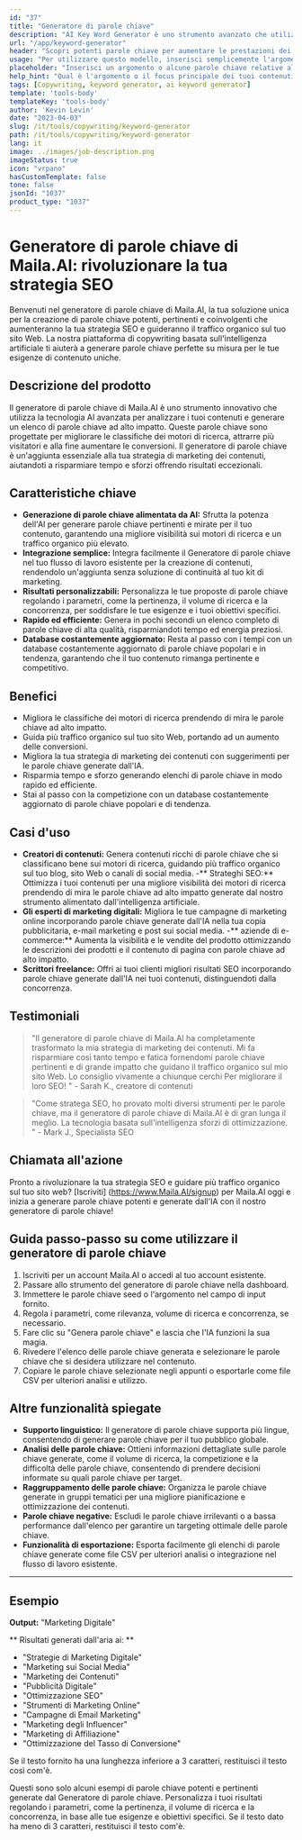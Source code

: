```yaml
---
id: "37"
title: "Generatore di parole chiave"
description: "AI Key Word Generator è uno strumento avanzato che utilizza l'intelligenza artificiale per generare parole chiave pertinenti e potenti per i tuoi contenuti.  Ti aiuta a scoprire parole chiave uniche e ad alte prestazioni per ottimizzare i post del blog, gli articoli e altri contenuti online per una migliore visibilità e coinvolgimento."
url: "/app/keyword-generator"
header: "Scopri potenti parole chiave per aumentare le prestazioni dei tuoi contenuti."
usage: "Per utilizzare questo modello, inserisci semplicemente l'argomento del contenuto o alcune parole chiave correlate.  Il generatore di parole chiave AI genererà quindi un elenco di parole chiave pertinenti e ad alte prestazioni per ottimizzare i contenuti per una migliore visibilità e coinvolgimento."
placeholder: "Inserisci un argomento o alcune parole chiave relative al tuo contenuto, ad esempio marketing digitale, travel blogging o consigli di fitness."
help_hint: "Qual è l'argomento o il focus principale dei tuoi contenuti?  Fornire alcune parole chiave correlate e genereremo un elenco di potenti parole chiave per migliorare le prestazioni dei tuoi contenuti."
tags: [Copywriting, keyword generator, ai keyword generator]
template: 'tools-body'
templateKey: 'tools-body'
author: 'Kevin Levin'
date: "2023-04-03"
slug: /it/tools/copywriting/keyword-generator
path: /it/tools/copywriting/keyword-generator
lang: it
image: ../images/job-description.png
imageStatus: true
icon: "vrpano"
hasCustomTemplate: false
tone: false
jsonId: "1037"
product_type: "1037"
---
```

# Generatore di parole chiave di Maila.AI: rivoluzionare la tua strategia SEO

Benvenuti nel generatore di parole chiave di Maila.AI, la tua soluzione unica per la creazione di parole chiave potenti, pertinenti e coinvolgenti che aumenteranno la tua strategia SEO e guideranno il traffico organico sul tuo sito Web.  La nostra piattaforma di copywriting basata sull'intelligenza artificiale ti aiuterà a generare parole chiave perfette su misura per le tue esigenze di contenuto uniche.

## Descrizione del prodotto

Il generatore di parole chiave di Maila.AI è uno strumento innovativo che utilizza la tecnologia AI avanzata per analizzare i tuoi contenuti e generare un elenco di parole chiave ad alto impatto.  Queste parole chiave sono progettate per migliorare le classifiche dei motori di ricerca, attrarre più visitatori e alla fine aumentare le conversioni.  Il generatore di parole chiave è un'aggiunta essenziale alla tua strategia di marketing dei contenuti, aiutandoti a risparmiare tempo e sforzi offrendo risultati eccezionali.

## Caratteristiche chiave

- **Generazione di parole chiave alimentata da AI:** Sfrutta la potenza dell'AI per generare parole chiave pertinenti e mirate per il tuo contenuto, garantendo una migliore visibilità sui motori di ricerca e un traffico organico più elevato.
- **Integrazione semplice:** Integra facilmente il Generatore di parole chiave nel tuo flusso di lavoro esistente per la creazione di contenuti, rendendolo un'aggiunta senza soluzione di continuità al tuo kit di marketing.
- **Risultati personalizzabili:** Personalizza le tue proposte di parole chiave regolando i parametri, come la pertinenza, il volume di ricerca e la concorrenza, per soddisfare le tue esigenze e i tuoi obiettivi specifici.
- **Rapido ed efficiente:** Genera in pochi secondi un elenco completo di parole chiave di alta qualità, risparmiandoti tempo ed energia preziosi.
- **Database costantemente aggiornato:** Resta al passo con i tempi con un database costantemente aggiornato di parole chiave popolari e in tendenza, garantendo che il tuo contenuto rimanga pertinente e competitivo.

## Benefici

- Migliora le classifiche dei motori di ricerca prendendo di mira le parole chiave ad alto impatto.
 - Guida più traffico organico sul tuo sito Web, portando ad un aumento delle conversioni.
 - Migliora la tua strategia di marketing dei contenuti con suggerimenti per le parole chiave generate dall'IA.
 - Risparmia tempo e sforzo generando elenchi di parole chiave in modo rapido ed efficiente.
 - Stai al passo con la competizione con un database costantemente aggiornato di parole chiave popolari e di tendenza.

## Casi d'uso

- **Creatori di contenuti:** Genera contenuti ricchi di parole chiave che si classificano bene sui motori di ricerca, guidando più traffico organico sul tuo blog, sito Web o canali di social media.
 -** Strateghi SEO:** Ottimizza i tuoi contenuti per una migliore visibilità dei motori di ricerca prendendo di mira le parole chiave ad alto impatto generate dal nostro strumento alimentato dall'intelligenza artificiale.
 - **Gli esperti di marketing digitali:** Migliora le tue campagne di marketing online incorporando parole chiave generate dall'IA nella tua copia pubblicitaria, e-mail marketing e post sui social media.
 -** aziende di e-commerce:** Aumenta la visibilità e le vendite del prodotto ottimizzando le descrizioni dei prodotti e il contenuto di pagina con parole chiave ad alto impatto.
 - **Scrittori freelance:** Offri ai tuoi clienti migliori risultati SEO incorporando parole chiave generate dall'IA nei tuoi contenuti, distinguendoti dalla concorrenza.

## Testimoniali

> "Il generatore di parole chiave di Maila.AI ha completamente trasformato la mia strategia di marketing dei contenuti. Mi fa risparmiare così tanto tempo e fatica fornendomi parole chiave pertinenti e di grande impatto che guidano il traffico organico sul mio sito Web. Lo consiglio vivamente a chiunque cerchi  Per migliorare il loro SEO! "  - Sarah K., creatore di contenuti

> "Come stratega SEO, ho provato molti diversi strumenti per le parole chiave, ma il generatore di parole chiave di Maila.AI è di gran lunga il meglio. La tecnologia basata sull'intelligenza  sforzi di ottimizzazione. "  - Mark J., Specialista SEO

## Chiamata all'azione

Pronto a rivoluzionare la tua strategia SEO e guidare più traffico organico sul tuo sito web?  [Iscriviti] (https://www.Maila.AI/signup) per Maila.AI oggi e inizia a generare parole chiave potenti e generate dall'IA con il nostro generatore di parole chiave!

## Guida passo-passo su come utilizzare il generatore di parole chiave

1. Iscriviti per un account Maila.AI o accedi al tuo account esistente.
 2. Passare allo strumento del generatore di parole chiave nella dashboard.
 3. Immettere le parole chiave seed o l'argomento nel campo di input fornito.
 4. Regola i parametri, come rilevanza, volume di ricerca e concorrenza, se necessario.
 5. Fare clic su "Genera parole chiave" e lascia che l'IA funzioni la sua magia.
 6. Rivedere l'elenco delle parole chiave generata e selezionare le parole chiave che si desidera utilizzare nel contenuto.
 7. Copiare le parole chiave selezionate negli appunti o esportarle come file CSV per ulteriori analisi e utilizzo.

## Altre funzionalità spiegate

- **Supporto linguistico:** Il generatore di parole chiave supporta più lingue, consentendo di generare parole chiave per il tuo pubblico globale.
 - **Analisi delle parole chiave:** Ottieni informazioni dettagliate sulle parole chiave generate, come il volume di ricerca, la competizione e la difficoltà delle parole chiave, consentendo di prendere decisioni informate su quali parole chiave per target.
 - **Raggruppamento delle parole chiave:** Organizza le parole chiave generate in gruppi tematici per una migliore pianificazione e ottimizzazione dei contenuti.
 - **Parole chiave negative:** Escludi le parole chiave irrilevanti o a bassa performance dall'elenco per garantire un targeting ottimale delle parole chiave.
 - **Funzionalità di esportazione:** Esporta facilmente gli elenchi di parole chiave generate come file CSV per ulteriori analisi o integrazione nel flusso di lavoro esistente.

---

## Esempio

**Output:** "Marketing Digitale"

** Risultati generati dall'aria ai: **

- "Strategie di Marketing Digitale"
- "Marketing sui Social Media"
- "Marketing dei Contenuti"
- "Pubblicità Digitale"
- "Ottimizzazione SEO"
- "Strumenti di Marketing Online"
- "Campagne di Email Marketing"
- "Marketing degli Influencer"
- "Marketing di Affiliazione"
- "Ottimizzazione del Tasso di Conversione"

Se il testo fornito ha una lunghezza inferiore a 3 caratteri, restituisci il testo così com'è.

Questi sono solo alcuni esempi di parole chiave potenti e pertinenti generate dal Generatore di parole chiave. Personalizza i tuoi risultati regolando i parametri, come la pertinenza, il volume di ricerca e la concorrenza, in base alle tue esigenze e obiettivi specifici. Se il testo dato ha meno di 3 caratteri, restituisci il testo com'è.
